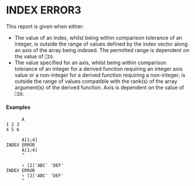




<h1 class="heading"><span class="name">INDEX ERROR</span><span class="command">3</span></h1>

This report is given when either:

- The value of an index, whilst being within comparison tolerance of an integer, is outside the range of values defined by the index vector along an axis of the array being indexed.  The permitted range is dependent on the value of `⎕IO`.
- The value specified for an axis, whilst being within comparison tolerance of an integer for a derived function requiring an integer axis value or a non-integer for a derived function requiring a non-integer, is outside the range of values compatible with the rank(s) of the array argument(s) of the derived function.  Axis is dependent on the value of `⎕IO`.
#### Examples
```apl
      A
1 2 3
4 5 6
 
      A[1;4]
INDEX ERROR
      A[1;4]
      ^
 
      ↑ [2]'ABC' 'DEF'
INDEX ERROR
      ↑ [2]'ABC' 'DEF'
      ^
```



